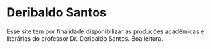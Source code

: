 # Deribaldo Santos
Esse site tem por finalidade disponibilizar as produções acadêmicas e literárias do professor Dr. Deribaldo Santos.
Boa leitura.
